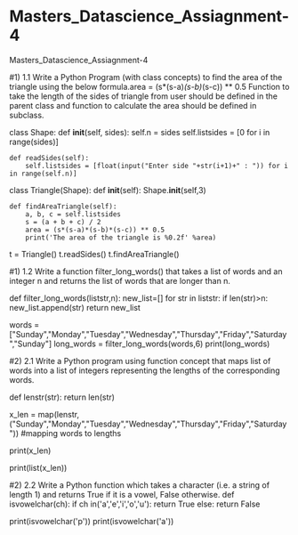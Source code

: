 # Masters_Datascience_Assiagnment-4
Masters_Datascience_Assiagnment-4

#1) 1.1 Write a Python Program (with class concepts) to find the area of the triangle using the below formula.area = (s*(s-a)*(s-b)*(s-c)) ** 0.5 Function to take the length of the sides of triangle from user should be defined in the parent class and function to calculate the area should be defined in subclass.

class Shape:
    def __init__(self, sides):
        self.n = sides
        self.listsides = [0 for i in range(sides)]

    def readSides(self):
        self.listsides = [float(input("Enter side "+str(i+1)+" : ")) for i in range(self.n)]

class Triangle(Shape):
    def __init__(self):
        Shape.__init__(self,3)

    def findAreaTriangle(self): 
        a, b, c = self.listsides
        s = (a + b + c) / 2     
        area = (s*(s-a)*(s-b)*(s-c)) ** 0.5
        print('The area of the triangle is %0.2f' %area)

t = Triangle()
t.readSides()
t.findAreaTriangle()

#1) 1.2 Write a function filter_long_words() that takes a list of words and an integer n and returns the list of words that are longer than n.

def filter_long_words(liststr,n):
    new_list=[]
    for str in liststr:
        if len(str)>n:
            new_list.append(str)
    return new_list

words = ["Sunday","Monday","Tuesday","Wednesday","Thursday","Friday","Saturday","Sunday"]
long_words = filter_long_words(words,6)
print(long_words)

#2) 2.1 Write a Python program using function concept that maps list of words into a list of integers representing the lengths of the corresponding words.

def lenstr(str):
    return len(str)

x_len = map(lenstr, ("Sunday","Monday","Tuesday","Wednesday","Thursday","Friday","Saturday")) #mapping words to lengths

print(x_len)

print(list(x_len))

#2) 2.2 Write a Python function which takes a character (i.e. a string of length 1) and returns True if it is a vowel, False otherwise.
def isvowelchar(ch):
    if ch in('a','e','i','o','u'):
        return True
    else:
        return False

print(isvowelchar('p'))
print(isvowelchar('a'))

